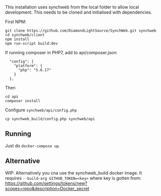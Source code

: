 This installation uses synchweb from the local folder to allow local
development. This needs to be cloned and initialised with dependencies.

First NPM:
```
git clone https://github.com/DiamondLightSource/SynchWeb.git synchweb
cd synchweb/client
npm install
npm run-script build:dev
```

If running composer in PHP7, add to api/composer.json:
```
  "config": {
    "platform": {
      "php": "5.6.17"
    }
  },
```
Then
```
cd api
composer install
```

Configure `synchweb/api/config.php`
```
cp synchweb_build/config.php synchweb/api
```

## Running
Just do `docker-compose up`.

## Alternative
WIP: Alternatively you cna use the synchweb_build docker image. It requires
`--build-arg GITHUB_TOKEN=<key>` where key is gotten from:
    https://github.com/settings/tokens/new?scopes=repo&description=Docker_secret